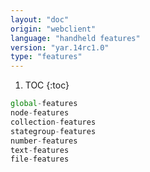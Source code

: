 ```yaml
---
layout: "doc"
origin: "webclient"
language: "handheld features"
version: "yar.14rc1.0"
type: "features"
---
```


1. TOC
{:toc}

```js
global-features
node-features
collection-features
stategroup-features
number-features
text-features
file-features
```
